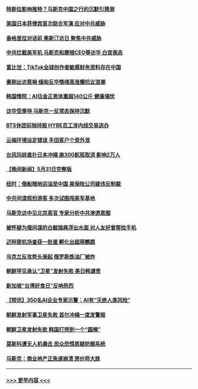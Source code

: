 #### [特斯拉影响推特？马斯克中国之行的沉默引猜测](../pages/prog202/a103724129.md?t=06020643) 
#### [美国日本菲律宾首次联合军演 应对中共威胁](../pages/prog202/a103724023.md?t=06020643) 
#### [香格里拉对话前 奥斯汀访日 聚焦中共威胁](../pages/prog202/a103724019.md?t=06020643) 
#### [中共拦截美军机 马斯克和摩根CEO等访华 白宫表态](../pages/prog202/a103724020.md?t=06020643) 
#### [富比世：TikTok全球创作者敏感财务资料存在中国](../pages/prog202/a103723917.md?t=06020643) 
#### [秦刚出访惹祸 缅甸反华情绪高涨爆抗议浪潮](../pages/prog202/a103723851.md?t=06020643) 
#### [韩国情院：AI估金正恩体重超140公斤 健康堪忧](../pages/prog202/a103723829.md?t=06020643) 
#### [访华受厚待 马斯克一反常态保持沉默](../pages/prog202/a103723841.md?t=06020643) 
#### [BTS休团前抛持股 HYBE员工涉内线交易送办](../pages/prog202/a103723809.md?t=06020643) 
#### [云端环境设定错误 丰田客户个资外泄](../pages/prog202/a103723765.md?t=06020643) 
#### [台风玛娃直扑日本冲绳 逾300航班取消 影响2万人](../pages/prog202/a103723737.md?t=06020643) 
#### [【晚间新闻】5月31日完整版](../pages/prog202/a103723612.md?t=06020643) 
#### [纽时：俄船暗地运油至中国 美保险公司疑违反制裁](../pages/prog202/a103723715.md?t=06020643) 
#### [中共间谍假扮游客 多次试图闯美军基地](../pages/prog202/a103723598.md?t=06020643) 
#### [马斯克访中见北京高官 专家分析中共渗透意图](../pages/prog202/a103723623.md?t=06020643) 
#### [被怀疑为俄间谍的白鲸瑞典浮出水面 对人友好曾帮捡手机](../pages/prog202/a103723461.md?t=06020643) 
#### [迈阿密机场查获一批蛋 孵化出超萌鹦鹉](../pages/prog202/a103723533.md?t=06020643) 
#### [乌克兰反攻势头渐起 俄罗斯炼油厂被炸](../pages/prog202/a103723527.md?t=06020643) 
#### [朝鲜罕见承认“卫星”发射失败 美日韩谴责](../pages/prog202/a103723528.md?t=06020643) 
#### [新加坡“台湾好食日”反响热烈](../pages/prog202/a103723323.md?t=06020643) 
#### [【短讯】350名AI企业专家示警：AI有“灭绝人类风险”](../pages/prog202/a103723345.md?t=06020643) 
#### [朝鲜发射军事卫星失败 首尔冲绳一度发警报](../pages/prog202/a103723344.md?t=06020643) 
#### [朝鲜卫星发射失败 韩国打捞到一个“圆桶”](../pages/prog202/a103723158.md?t=06020643) 
#### [莫斯科遭无人机袭击 民众恐慌质疑防御系统](../pages/prog202/a103723149.md?t=06020643) 
#### [马斯克：商业地产正急速崩溃 房价将大跌](../pages/prog202/a103723153.md?t=06020643) 

----
#### [ >>> 更早内容 <<< ](../indexes/prog202-earlier.md)
